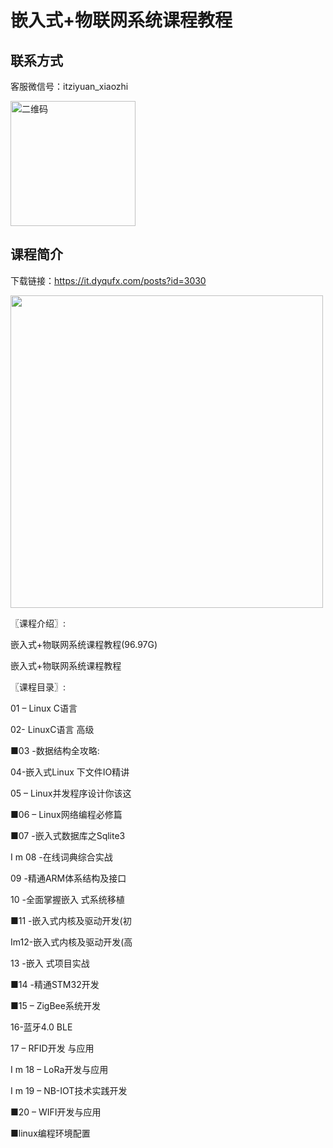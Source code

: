 # 嵌入式+物联网系统课程教程

## 联系方式

客服微信号：itziyuan_xiaozhi

<img src="https://ziyuanyun.oss-cn-guangzhou.aliyuncs.com/common/20240614073449/666b82192834a.jpg" width="200" height="200" alt="二维码">

## 课程简介

下载链接：https://it.dyqufx.com/posts?id=3030

<img src="https://ziyuanyun.oss-cn-guangzhou.aliyuncs.com/yun/20240515184923/664493330f575.jpg" width="500" alt="">

  〖课程介绍〗:

 嵌入式+物联网系统课程教程(96.97G)

 嵌入式+物联网系统课程教程



 〖课程目录〗:

 01 &#8211; Linux C语言

 02- LinuxC语言 高级

 ■03 -数据结构全攻略:

 04-嵌入式Linux 下文件IO精讲

 05 &#8211; Linux并发程序设计你该这

 ■06 &#8211; Linux网络编程必修篇

 ■07 -嵌入式数据库之Sqlite3

 I m 08 -在线词典综合实战

 09 -精通ARM体系结构及接口

 10 -全面掌握嵌入 式系统移植

 ■11 -嵌入式内核及驱动开发(初

 Im12-嵌入式内核及驱动开发(高

 13 -嵌入 式项目实战

 ■14 -精通STM32开发

 ■15 &#8211; ZigBee系统开发

 16-蓝牙4.0 BLE

 17 &#8211; RFID开发 与应用

 I m 18 &#8211; LoRa开发与应用

 I m 19 &#8211; NB-IOT技术实践开发

 ■20 &#8211; WIFI开发与应用

 ■linux编程环境配置

  